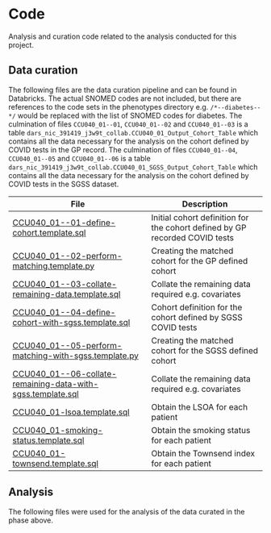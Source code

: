 # Code

Analysis and curation code related to the analysis conducted for this project.

## Data curation

The following files are the data curation pipeline and can be found in Databricks. The actual SNOMED codes are not included, but there are references to the code sets in the phenotypes directory e.g. `/*--diabetes--*/` would be replaced with the list of SNOMED codes for diabetes. The culmination of files `CCU040_01--01`, `CCU040_01--02` and `CCU040_01--03` is a table `dars_nic_391419_j3w9t_collab.CCU040_01_Output_Cohort_Table` which contains all the data necessary for the analysis on the cohort defined by COVID tests in the GP record. The culmination of files `CCU040_01--04`, `CCU040_01--05` and `CCU040_01--06` is a table `dars_nic_391419_j3w9t_collab.CCU040_01_SGSS_Output_Cohort_Table` which contains all the data necessary for the analysis on the cohort defined by COVID tests in the SGSS dataset.

| File                                                                                                                                       | Description                                                                 |
| ------------------------------------------------------------------------------------------------------------------------------------------ | --------------------------------------------------------------------------- |
| [CCU040_01--01-define-cohort.template.sql](./data-curation/CCU040_01--01-define-cohort.template.sql)                                       | Initial cohort definition for the cohort defined by GP recorded COVID tests |
| [CCU040_01--02-perform-matching.template.py](./data-curation/CCU040_01--02-perform-matching.template.py)                                   | Creating the matched cohort for the GP defined cohort                       |
| [CCU040_01--03-collate-remaining-data.template.sql](./data-curation/CCU040_01--03-collate-remaining-data.template.sql)                     | Collate the remaining data required e.g. covariates                         |
| [CCU040_01--04-define-cohort-with-sgss.template.sql](./data-curation/CCU040_01--04-define-cohort-with-sgss.template.sql)                   | Cohort definition for the cohort defined by SGSS COVID tests                |
| [CCU040_01--05-perform-matching-with-sgss.template.py](./data-curation/CCU040_01--05-perform-matching-with-sgss.template.py)               | Creating the matched cohort for the SGSS defined cohort                     |
| [CCU040_01--06-collate-remaining-data-with-sgss.template.sql](./data-curation/CCU040_01--06-collate-remaining-data-with-sgss.template.sql) | Collate the remaining data required e.g. covariates                         |
| [CCU040_01-lsoa.template.sql](./data-curation/CCU040_01-lsoa.template.sql)                                                                 | Obtain the LSOA for each patient                                            |
| [CCU040_01-smoking-status.template.sql](./data-curation/CCU040_01-smoking-status.template.sql)                                             | Obtain the smoking status for each patient                                  |
| [CCU040_01-townsend.template.sql](./data-curation/CCU040_01-townsend.template.sql)                                                         | Obtain the Townsend index for each patient                                  |

## Analysis

The following files were used for the analysis of the data curated in the phase above.
